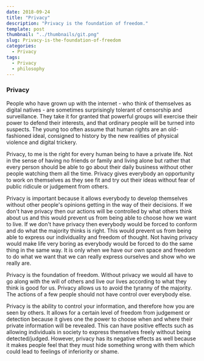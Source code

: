 ```yaml
---
date: 2018-09-24
title: "Privacy"
description: "Privacy is the foundation of freedom."
template: post
thumbnail: "../thumbnails/git.png"
slug: Privacy-is-the-foundation-of-freedom
categories:
  - Privacy
tags:
  - Privacy
  - philosophy
---
```


### Privacy

People who have grown up with the internet - who think of themselves as digital natives - are sometimes surprisingly tolerant of censorship and surveillance. They take it for granted that powerful groups will exercise their power to defend their interests, and that ordinary people will be turned into suspects. The young too often assume that human rights are an old-fashioned ideal, consigned to history by the new realities of physical violence and digital trickery.

Privacy, to me is the right for every human being to have a private life. Not in the sense of having no friends or family and living alone but rather that every person should be able to go about their daily business without other people watching them all the time. Privacy gives everybody an opportunity to work on themselves as they see fit and try out their ideas without fear of public ridicule or judgement from others.

Privacy is important because it allows everybody to develop themselves without other people's opinions getting in the way of their decisions. If we don't have privacy then our actions will be controlled by what others think about us and this would prevent us from being able to choose how we want to live.
If we don't have privacy then everybody would be forced to conform and do what the majority thinks is right. This would prevent us from being able to express our individuality and freedom of thought.
Not having privacy would make life very boring as everybody would be forced to do the same thing in the same way. It is only when we have our own space and freedom to do what we want that we can really express ourselves and show who we really are.

Privacy is the foundation of freedom. Without privacy we would all have to go along with the will of others and live our lives according to what they think is good for us.
Privacy allows us to avoid the tyranny of the majority. The actions of a few people should not have control over everybody else.

Privacy is the ability to control your information, and therefore how you are seen by others. It allows for a certain level of freedom from judgement or detection because it gives one the power to choose when and where their private information will be revealed. This can have positive effects such as allowing individuals in society to express themselves freely without being detected/judged. However, privacy has its negative effects as well because it makes people feel that they must hide something wrong with them which could lead to feelings of inferiority or shame.
